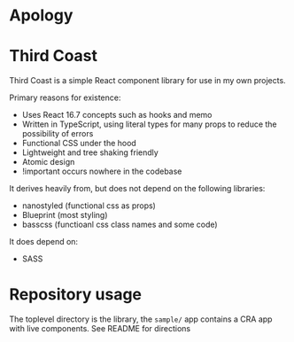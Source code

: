 # Apology

# Third Coast

Third Coast is a simple React component library for use in my own projects.

Primary reasons for existence:

- Uses React 16.7 concepts such as hooks and memo 
- Written in TypeScript, using literal types for many props to reduce the possibility of errors
- Functional CSS under the hood
- Lightweight and tree shaking friendly
- Atomic design
- !important occurs nowhere in the codebase

It derives heavily from, but does not depend on the following libraries:

- nanostyled (functional css as props)
- Blueprint (most styling)
- basscss (functioanl css class names and some code)

It does depend on: 

- SASS 

# Repository usage

The toplevel directory is the library, the `sample/` app contains a CRA app with 
live components. See README for directions
